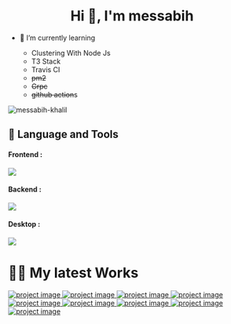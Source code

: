 <h1 align="center">Hi 👋, I'm messabih</h1>

- 🌱 I’m currently learning 
  <ul>
  
    <li>Clustering With Node Js</li>
  
  
  <li>T3 Stack</li>
  <li>Travis CI</li>
  <li><s>pm2</s></li>
  <li><s>Grpc</s></li>
  <li><s>github action</s>s</li>

  </ul>

<div style="display:flex;">
  <span><img align="center" src="https://github-readme-streak-stats.herokuapp.com/?user=messabih-khalil&" alt="messabih-khalil" /></span>
</div>
<p align="left">
</p>



## 📝 Language and Tools

<div style="padding-right:1rem;"> 
<h4>Frontend : </h4>

<img src="https://skillicons.dev/icons?i=html,css,js,typescript,react,redux,vue,nuxt,vite,svelte,sass,bootstrap,tailwind,xd,ps,ai,figma">

<h4>Backend : </h4>

<img src="https://skillicons.dev/icons?i=python,django,fastapi,js,nodejs,express,sqlite,mysql,postgres,mongodb,bash,vim,docker">
</div>

<h4>Desktop : </h4>

<img src="https://skillicons.dev/icons?i=electron">
</div>

<h1>👨‍💻 My latest Works</h1>

<div>
  
   <span>
  <a href="https://gitcardsio.vercel.app/">
    <img src="http://res.cloudinary.com/dzaexcnbp/image/upload/v1685824582/gitcards/cytwjpqldvaiapweamrv.png" alt="project image"/>
  </a>
<span>
  <a href="https://pokecss.vercel.app/">
    <img src="http://res.cloudinary.com/dzaexcnbp/image/upload/v1685818004/gitcards/rjf7on8jfxwspk0uz9gy.png" alt="project image"/>
  </a>
   

     
  <a href="https://github.com/messabih-khalil/univpaper">
    <img src="http://res.cloudinary.com/dzaexcnbp/image/upload/v1685818085/gitcards/xqhni0glcmjunjfkad5j.png" alt="project image"/>
  </a>
<!--    -->
  <span>
  <a href="https://github.com/messabih-khalil/taskite">
    <img src="http://res.cloudinary.com/dzaexcnbp/image/upload/v1685819695/gitcards/e2pt9bqxy2b8b5g1m9yj.png" alt="project image"/>
  </a>
<span>
<!--    -->
 
  <a href="https://github.com/messabih-khalil/patient-crm">
    <img src="http://res.cloudinary.com/dzaexcnbp/image/upload/v1685818220/gitcards/zfmutk1uk41fmjgmwxz4.png" alt="project image"/>
  </a>


  <a href="https://github.com/messabih-khalil/tabib-app">
    <img src="http://res.cloudinary.com/dzaexcnbp/image/upload/v1685818380/gitcards/wchavw1rkplgnqfyhihh.png" alt="project image"/>
  </a>

  

  <a href="https://github.com/messabih-khalil/gaussCli">
    <img src="http://res.cloudinary.com/dzaexcnbp/image/upload/v1685818425/gitcards/okbfabcbkye6jpggiqce.png" alt="project image"/>
  </a>


  <a href="https://github.com/messabih-khalil/SorterC">
    <img src="http://res.cloudinary.com/dzaexcnbp/image/upload/v1685818530/gitcards/vjvrku6rn83rbvhkogmz.png" alt="project image"/>
  </a>
  
  
  <a href="https://github.com/messabih-khalil/BigO-tool">
    <img src="http://res.cloudinary.com/dzaexcnbp/image/upload/v1685818707/gitcards/grxu9pvy9eqg6rtwgglx.png" alt="project image"/>
  </a>
  
  
 
</div>

